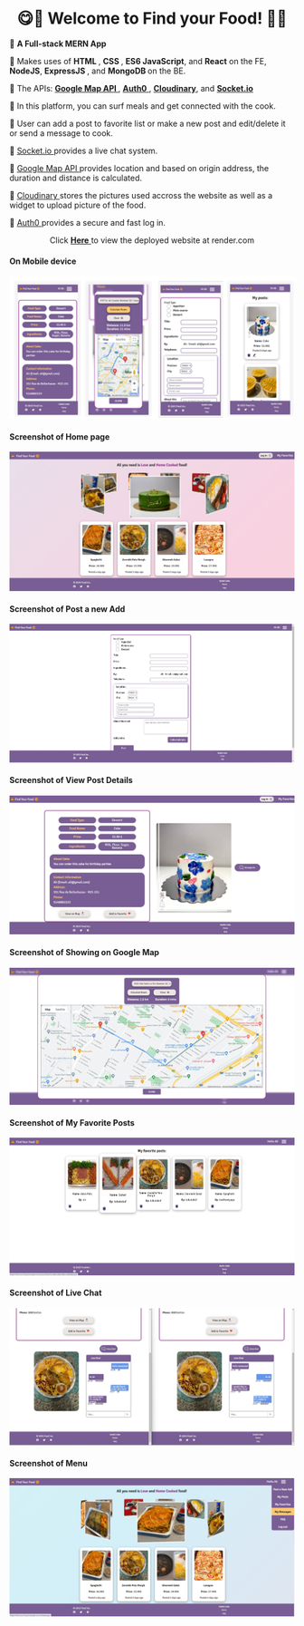 <h1 align="center">😋🍲 Welcome to Find your Food! 🍲😋</h1>

<p>📌 <strong> A Full-stack MERN App </strong></p>
<p>📌 Makes uses of <strong>HTML </strong>, <strong>CSS </strong>, <strong> ES6 JavaScript</strong>, and <strong> React</strong> on the FE, <strong> NodeJS</strong>, <strong> ExpressJS </strong>, and <strong> MongoDB </strong> on the BE. </p>
<p>📌 The APIs:  <a href="https://developers.google.com/maps"> <strong>Google Map API </strong> </a>, <a href="https://auth0.com/docs/quickstart/spa/react/interactive"> <strong>Auth0</strong> </a>, <a href="https://cloudinary.com/documentation">  <strong>Cloudinary</strong></a>, and <a href="https://socket.io/"> <strong>Socket.io</strong> </a> </p>
<p>📌 In this platform, you can surf meals and get connected with the cook. </p>
<p>📌 User can add a post to favorite list or make a new post and edit/delete it or send a message to cook. </p>
<p>📌 <a href="https://socket.io/"> Socket.io </a> provides a live chat system. </p>
<p>📌 <a href="https://developers.google.com/maps"> Google Map API </a> provides location and based on origin address, the duration and distance is calculated. </p>
<p>📌 <a href="https://cloudinary.com/documentation"> Cloudinary </a> stores the pictures used accross the website as well as a widget to upload picture of the food. </p>
<p>📌 <a href="https://auth0.com/docs/quickstart/spa/react/interactive"> Auth0 </a> provides a secure and fast log in. </p>



<p align="center"> Click <a href="https://find-your-food.onrender.com"><strong> Here</strong> </a> to view the deployed website at render.com </p>


#### On Mobile device
![Screenshot of pages on mobile devices!](./client/src/assets/images/mobile.jpg "On Mobile device")

#### Screenshot of Home page
![Screenshot of home page!](./client/src/assets/images/find1.jpg "Home page")

#### Screenshot of Post a new Add
![Screenshot of Post a new Add!](./client/src/assets/images/food02.jpg "Post a new Add")


#### Screenshot of View Post Details
![View Post Details](./client/src/assets/images/food01.jpg "View Post Details")


#### Screenshot of Showing on Google Map
![Screenshot of Showing on Google Map!](./client/src/assets/images/find4.jpg "Showing on Google Map")


#### Screenshot of My Favorite Posts
![Screenshot of My Favorite Posts!](./client/src/assets/images/find5.jpg "My Favorite Posts")


#### Screenshot of Live Chat
![Screenshot of Live Chat!](./client/src/assets/images/find6.jpg "Live Chat")

#### Screenshot of Menu
![Screenshot of Menu!](./client/src/assets/images/find7.jpg "Menu")